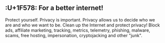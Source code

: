 ## :U+1F578: For a better internet!

Protect yourself. Privacy is important. Privacy allows us to decide who we are and who we want to be. Clean up the Internet and protect privacy! Block ads, affiliate marketing, tracking, metrics, telemetry, phishing, malware, scams, free hosting, impersonation, cryptojacking and other "junk".

